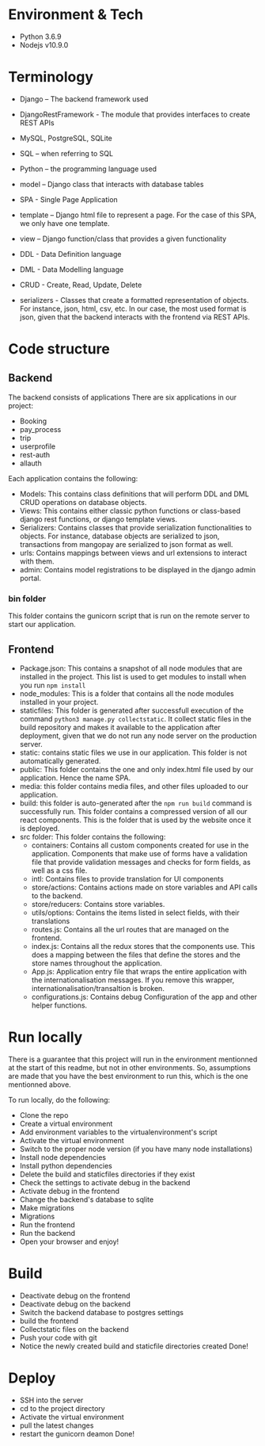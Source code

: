 # Environment & Tech
- Python 3.6.9
- Nodejs v10.9.0

# Terminology
+ Django – The backend framework used

+ DjangoRestFramework - The module that provides interfaces to create REST APIs

+ MySQL, PostgreSQL, SQLite

+ SQL – when referring to SQL

+ Python – the programming language used

+ model – Django class that interacts with database tables

+ SPA - Single Page Application

+ template – Django html file to represent a page. For the case of this SPA, we only have one template.

+ view – Django function/class that provides a given functionality

+ DDL - Data Definition language

+ DML - Data Modelling language

+ CRUD - Create, Read, Update, Delete

+ serializers - Classes that create a formatted representation of objects. For instance, json, html, csv, etc. In our case, the most used format is json, given that the backend interacts with the frontend via REST APIs.

# Code structure
## Backend
The backend consists of applications
There are six applications in our project:
- Booking
- pay_process
- trip
- userprofile
- rest-auth
- allauth

Each application contains the following:
- Models: This contains class definitions that will perform DDL and DML CRUD operations on database objects.
- Views: This contains either classic python functions or class-based django rest functions, or django template views.
- Serializers: Contains classes that provide serialization functionalities to objects. For instance, database objects are serialized to json, transactions from mangopay are serialized to json format as well.
- urls: Contains mappings between views and url extensions to interact with them.
- admin: Contains model registrations to be displayed in the django admin portal.

### bin folder
This folder contains the gunicorn script that is run on the remote server to start our application.

## Frontend
- Package.json: This contains a snapshot of all node modules that are installed in the project. This list is used to get modules to install when you run `npm install`
- node_modules: This is a folder that contains all the node modules installed in your project.
- staticfiles: This folder is generated after successfull execution of the command `python3 manage.py collectstatic`. It collect static files in the build repository and makes it available to the application after deployment, given that we do not run any node server on the production server.
- static: contains static files we use in our application. This folder is not automatically generated.
- public: This folder contains the one and only index.html file used by our application. Hence the name SPA.
- media: this folder contains media files, and other files uploaded to our application.
- build: this folder is auto-generated after the `npm run build` command is successfully run. This folder contains a compressed version of all our react components. This is the folder that is used by the website once it is deployed.
- src folder: This folder contains the following:
    + containers: Contains all custom components created for use in the application. Components that make use of forms have a validation file that provide validation messages and checks for form fields, as well as a css file.
    + intl: Contains files to provide translation for UI components
    + store/actions: Contains actions made on store variables and API calls to the backend.
    + store/reducers: Contains store variables.
    + utils/options: Contains the items listed in select fields, with their translations
    + routes.js: Contains all the url routes that are managed on the frontend.
    + index.js: Contains all the redux stores that the components use. This does a mapping between the files that define the stores and the store names throughout the application.
    + App.js: Application entry file that wraps the entire application with the internationalisation messages. If you remove this wrapper, internationalisation/transaltion is broken.
    + configurations.js: Contains debug Configuration of the app and other helper functions.


# Run locally
There is a guarantee that this project will run in the environment mentionned at the start of this readme, but not in other environments. So, assumptions are made that you have the best environment to run this, which is the one mentionned above.

To run locally, do the following:

+ Clone the repo
+ Create a virtual environment
+ Add environment variables to the virtualenvironment's script
+ Activate the virtual environment
+ Switch to the proper node version (if you have many node installations)
+ Install node dependencies
+ Install python dependencies
+ Delete the build and staticfiles directories if they exist
+ Check the settings to activate debug in the backend
+ Activate debug in the frontend
+ Change the backend's database to sqlite
+ Make migrations
+ Migrations
+ Run the frontend
+ Run the backend
+ Open your browser and enjoy!


# Build
+ Deactivate debug on the frontend
+ Deactivate debug on the backend
+ Switch the backend database to postgres settings
+ build the frontend
+ Collectstatic files on the backend
+ Push your code with git
+ Notice the newly created build and staticfile directories created
Done!

# Deploy
+ SSH into the server
+ cd to the project directory
+ Activate the virtual environment
+ pull the latest changes
+ restart the gunicorn deamon
Done!
